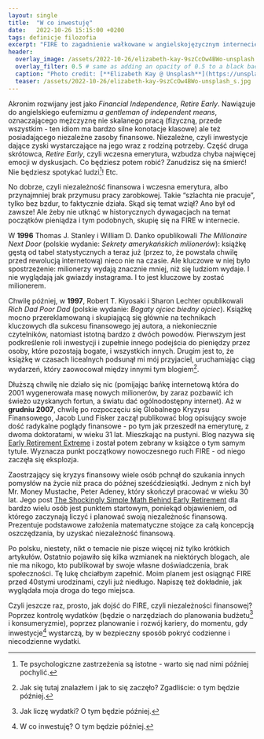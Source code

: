 ```yaml
---
layout: single
title:  "W co inwestuję"
date:   2022-10-26 15:15:00 +0200
tags: definicje filozofia
excerpt: "FIRE to zagadnienie wałkowane w angielskojęzycznym internecie od lat, ale w polskiej sieci niezależność finansowa pozostaje obcym tematem."
header:
  overlay_image: /assets/2022-10-26/elizabeth-kay-9szCcOw4BWo-unsplash.jpg
  overlay_filter: 0.5 # same as adding an opacity of 0.5 to a black background
  caption: "Photo credit: [**Elizabeth Kay @ Unsplash**](https://unsplash.com/@elizabeth_kay)"
  teaser: /assets/2022-10-26/elizabeth-kay-9szCcOw4BWo-unsplash_s.jpg
---
```

Akronim rozwijany jest jako *Financial Independence, Retire Early*. Nawiązuje do angielskiego eufemizmu *a gentleman of independent means*, oznaczającego mężczyznę nie skalanego pracą (fizyczną, przede wszystkim - ten idiom ma bardzo silne konotacje klasowe) ale też posiadającego niezależne zasoby finansowe. Niezależne, czyli inwestycje dające zyski wystarczające na jego wraz z rodziną potrzeby. Część druga skrótowca, *Retire Early*, czyli wczesna emerytura, wzbudza chyba najwięcej emocji w dyskusjach. Co będziesz potem robić? Zanudzisz się na śmierć! Nie będziesz spotykać ludzi[^9]! Etc.

No dobrze, czyli niezależność finansowa i wczesna emerytura, albo przynajmniej brak przymusu pracy zarobkowej. Takie “szlachta nie pracuje”, tylko bez bzdur, to faktycznie działa. Skąd się temat wziął? Ano był od zawsze! Ale żeby nie utknąć w historycznych dywagacjach na temat początków pieniądza i tym podobnych, skupię się na FIRE w internecie.

W **1996** Thomas J. Stanley i William D. Danko opublikowali *The Millionaire Next Door* (polskie wydanie: *Sekrety amerykańskich milionerów*): książkę gęstą od tabel statystycznych a teraz już (przez to, że powstała chwilę przed rewolucją internetową) nieco nie na czasie. Ale kluczowe w niej było spostrzeżenie: milionerzy wydają znacznie mniej, niż się ludziom wydaje. I nie wyglądają jak gwiazdy instagrama. I to jest kluczowe by zostać milionerem.

Chwilę później, w **1997**, Robert T. Kiyosaki i Sharon Lechter opublikowali *Rich Dad Poor Dad* (polskie wydanie: *Bogaty ojciec biedny ojciec*). Książkę mocno przereklamowaną i skupiającą się głównie na technikach kluczowych dla sukcesu finansowego jej autora, a niekoniecznie czytelników, natomiast istotną bardzo z dwóch powodów. Pierwszym jest podkreślenie roli inwestycji i zupełnie innego podejścia do pieniędzy przez osoby, które pozostają bogate, i wszystkich innych. Drugim jest to, że książkę w czasach licealnych podsunął mi mój przyjaciel, uruchamiając ciąg wydarzeń, który zaowocował między innymi tym blogiem[^7].

Dłuższą chwilę nie działo się nic (pomijając bańkę internetową która do 2001 wygenerowała masę nowych milionerów, by zaraz pozbawić ich świeżo uzyskanych fortun, a światu dać ogólnodostępny internet). Aż w **grudniu 2007**, chwilę po rozpoczęciu się Globalnego Kryzysu Finansowego, Jacob Lund Fisker zaczął publikować blog opisujący swoje dość radykalne poglądy finansowe - po tym jak przeszedł na emeryturę, z dwoma doktoratami, w wieku 31 lat. Mieszkając na pustyni. Blog nazywa się [Early Retirement Extreme][1] i został potem zebrany w książce o tym samym tytule. Wyznacza punkt początkowy nowoczesnego ruch FIRE - od niego zaczęła się eksplozja.

Zaostrzający się kryzys finansowy wiele osób pchnął do szukania innych pomysłów na życie niż praca do późnej sześćdziesiątki. Jednym z nich był Mr. Money Mustache, Peter Adeney, który skończył pracować w wieku 30 lat. Jego post [The Shockingly Simple Math Behind Early Retirement][2] dla bardzo wielu osób jest punktem startowym, poniekąd objawieniem, od którego zaczynają liczyć i planować swoją niezależnośc finansową. Prezentuje podstawowe założenia matematyczne stojące za całą koncepcją oszczędzania, by uzyskać niezależność finansową.

Po polsku, niestety, nikt o temacie nie pisze więcej niż tylko krótkich artykułów. Ostatnio pojawiło się kilka wzmianek na niektórych blogach, ale nie ma nikogo, kto publikował by swoje własne doświadczenia, brak społeczności. Tę lukę chciałbym zapełnić. Moim planem jest osiągnąć FIRE przed 40stymi urodzinami, czyli już niedługo. Napiszę też dokładnie, jak wyglądała moja droga do tego miejsca.

Czyli jeszcze raz, prosto, jak dojść do FIRE, czyli niezależności finansowej? Poprzez kontrolę wydatków (będzie o narzędziach do planowania budżetu[^3] i konsumeryzmie), poprzez planowanie i rozwój kariery, do momentu, gdy inwestycje[^8] wystarczą, by w bezpieczny sposób pokryć codzienne i niecodzienne wydatki.

[^3]: Jak liczę wydatki? O tym będzie później.
[^7]: Jak się tutaj znalazłem i jak to się zaczęło? Zgadliście: o tym będzie później.
[^8]: W co inwestuję? O tym będzie później.
[^9]: Te psychologiczne zastrzeżenia są istotne - warto się nad nimi później pochylić.

[1]: https://earlyretirementextreme.com/why-financial-independence-part-i-early-motivations.html
[2]: https://www.mrmoneymustache.com/2012/01/13/the-shockingly-simple-math-behind-early-retirement/
